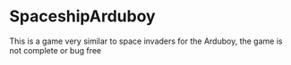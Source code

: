 # SpaceshipArduboy
This is a game very similar to space invaders for the Arduboy, the game is not complete or bug free

